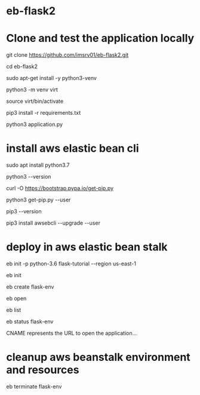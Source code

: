 # eb-flask2

# Clone and test the application locally
git clone https://github.com/imsrv01/eb-flask2.git

cd eb-flask2

sudo apt-get install -y python3-venv

python3 -m venv virt

source virt/bin/activate

pip3 install -r requirements.txt

python3 application.py

# install aws elastic bean cli

sudo apt install python3.7

python3 --version

curl -O https://bootstrap.pypa.io/get-pip.py

python3 get-pip.py --user

pip3 --version

pip3 install awsebcli --upgrade --user

# deploy in aws elastic bean stalk
eb init -p python-3.6 flask-tutorial --region us-east-1

eb init

eb create flask-env

eb open

eb list

eb status flask-env

CNAME represents the URL to open the application...

# cleanup aws beanstalk environment and resources
eb terminate flask-env
